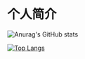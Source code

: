 # 个人简介

![Anurag's GitHub stats](https://github-readme-stats.vercel.app/api?username=ssmsdad&theme=cobalt&show_icons=true)

[![Top Langs](https://github-readme-stats.vercel.app/api/top-langs/?username=ssmsdad&layout=compact&bg_color=DEG,RED)](https://github.com/ssmsdad/github-readme-stats)
